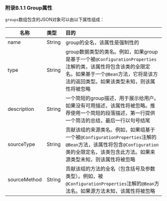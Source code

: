 ### 附录B.1.1 Group属性

`groups`数组包含的JSON对象可以由以下属性组成：

|名称|类型|目的|
|----|:----|:----|
|name|String|group的全名，该属性是强制性的|
|type|String|group数据类型的类名。例如，如果group是基于一个被`@ConfigurationProperties`注解的类，该属性将包含该类的全限定名。如果基于一个`@Bean`方法，它将是该方法的返回类型。如果该类型未知，则该属性将被忽略|
|description|String|一个简短的group描述，用于展示给用户。如果没有可用描述，该属性将被忽略。推荐使用一个简短的段落描述，第一行提供一个简洁的总结，最后一行以句号结尾|
|sourceType|String|贡献该组的来源类名。例如，如果组基于一个被`@ConfigurationProperties`注解的`@Bean`方法，该属性将包含`@Configuration`类的全限定名，该类包含此方法。如果来源类型未知，则该属性将被忽略|
|sourceMethod|String|贡献该组的方法的全名（包含括号及参数类型）。例如，被`@ConfigurationProperties`注解的`@Bean`方法名。如果源方法未知，该属性将被忽略|
